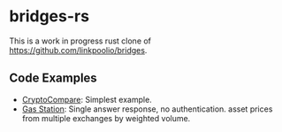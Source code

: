 # bridges-rs

This is a work in progress rust clone of https://github.com/linkpoolio/bridges.

## Code Examples

-   [CryptoCompare](examples/cryptocompare/): Simplest example.
-   [Gas Station](examples/gasstation/): Single answer response, no authentication. asset
    prices from multiple exchanges by weighted volume.
